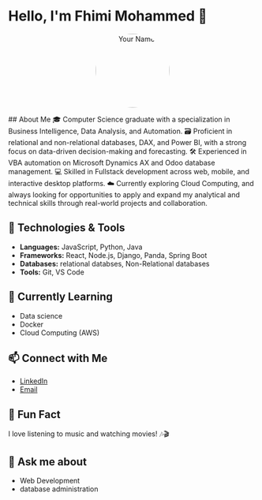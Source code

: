 # Hello, I'm Fhimi Mohammed 👋
<p align="center">
  <img src="https://github.com/yourusername.png" width="150" style="border-radius: 50%;" alt="Your Name" />
</p>
## About Me
🎓 Computer Science graduate with a specialization in Business Intelligence, Data Analysis, and Automation.
🗃️ Proficient in relational and non-relational databases, DAX, and Power BI, with a strong focus on data-driven decision-making and forecasting.
🛠️ Experienced in VBA automation on Microsoft Dynamics AX and Odoo database management.
💻 Skilled in Fullstack development across web, mobile, and interactive desktop platforms.
☁️ Currently exploring Cloud Computing, and always looking for opportunities to apply and expand my analytical and technical skills through real-world projects and collaboration.

## 🔧 Technologies & Tools
- **Languages:** JavaScript, Python, Java
- **Frameworks:** React, Node.js, Django, Panda, Spring Boot
- **Databases:** relational databses, Non-Relational databases
- **Tools:** Git, VS Code

## 🌱 Currently Learning
- Data science
- Docker
- Cloud Computing (AWS)

## 📫 Connect with Me
- [LinkedIn](https://www.linkedin.com/in/fhimi-mohammed-79abb0198/)
- [Email](mailto:mohamedfhimi5@gmail.com)

## 🎉 Fun Fact
I love listening to music and watching movies! 🎶🎬

## 💬 Ask me about
- Web Development
- database administration

